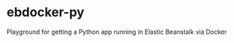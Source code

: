 ebdocker-py
===========

Playground for getting a Python app running in Elastic Beanstalk via Docker
